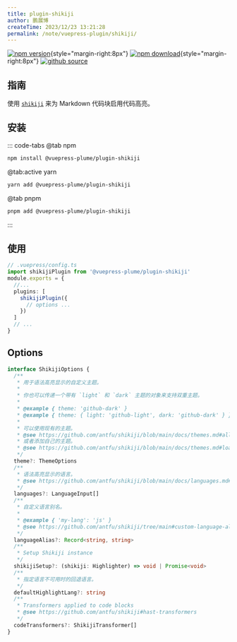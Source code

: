 ```yaml
---
title: plugin-shikiji
author: 鹏展博
createTime: 2023/12/23 13:21:28
permalink: /note/vuepress-plugin/shikiji/
---
```


[![npm version](https://img.shields.io/npm/v/@vuepress-plume/plugin-shikiji?color=32A9C3&labelColor=1B3C4A&label=npm)](https://www.npmjs.com/package/@vuepress-plume/plugin-shikiji){style="margin-right:8px"}
[![npm download](https://img.shields.io/npm/dy/@vuepress-plume/plugin-shikiji?color=32A9C3&labelColor=1B3C4A&label=downloads)](https://www.npmjs.com/package/@vuepress-plume/plugin-shikiji){style="margin-right:8px"}
[![github source](https://img.shields.io/badge/source-a?logo=github&color=1B3C4A)](https://github.com/pengzhanbo/vuepress-theme-plume/tree/main/plugins/plugin-shikiji)



## 指南

使用 [`shikiji`](https://shikiji.netlify.app/) 来为 Markdown 代码块启用代码高亮。

## 安装

::: code-tabs
@tab  npm
``` sh
npm install @vuepress-plume/plugin-shikiji
```

@tab:active yarn
``` sh
yarn add @vuepress-plume/plugin-shikiji
```

@tab pnpm
``` sh
pnpm add @vuepress-plume/plugin-shikiji
```
:::

## 使用

```ts
// .vuepress/config.ts
import shikijiPlugin from '@vuepress-plume/plugin-shikiji'
module.exports = {
  //...
  plugins: [
    shikijiPlugin({
      // options ...
    })
  ]
  // ...
}
```

## Options

```ts
interface ShikijiOptions {
  /**
   * 用于语法高亮显示的自定义主题。
   *
   * 你也可以传递一个带有 `light` 和 `dark` 主题的对象来支持双重主题。
   *
   * @example { theme: 'github-dark' }
   * @example { theme: { light: 'github-light', dark: 'github-dark' } }
   *
   * 可以使用现有的主题。
   * @see https://github.com/antfu/shikiji/blob/main/docs/themes.md#all-themes
   * 或者添加自己的主题。
   * @see https://github.com/antfu/shikiji/blob/main/docs/themes.md#load-custom-themes
   */
  theme?: ThemeOptions
  /**
   * 语法高亮显示的语言。
   * @see https://github.com/antfu/shikiji/blob/main/docs/languages.md#all-themes
   */
  languages?: LanguageInput[]
  /**
   * 自定义语言别名。
   *
   * @example { 'my-lang': 'js' }
   * @see https://github.com/antfu/shikiji/tree/main#custom-language-aliases
   */
  languageAlias?: Record<string, string>
  /**
   * Setup Shikiji instance
   */
  shikijiSetup?: (shikiji: Highlighter) => void | Promise<void>
  /**
   * 指定语言不可用时的回退语言。
   */
  defaultHighlightLang?: string
  /**
   * Transformers applied to code blocks
   * @see https://github.com/antfu/shikiji#hast-transformers
   */
  codeTransformers?: ShikijiTransformer[]
}

```
